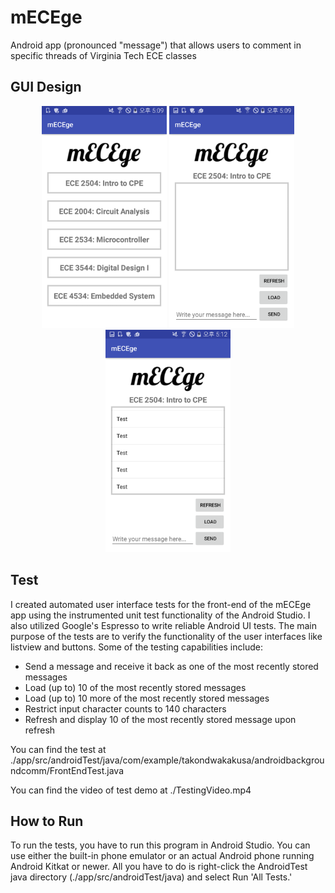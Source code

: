 # mECEge
Android app (pronounced "message") that allows users to comment in specific threads of Virginia Tech ECE classes 

## GUI Design
<p align="center">
<img src="https://github.com/ldev-r3-t4/mECEge-FINAL/blob/master/mECEge_1.png" width="200"> <img src="https://github.com/ldev-r3-t4/mECEge-FINAL/blob/master/mECEge_2.png" width="200"> <img src="https://github.com/ldev-r3-t4/mECEge-FINAL/blob/master/mECEge_3.png" width="200">
</p>

## Test

I created automated user interface tests for the front-end of the mECEge app using the instrumented unit test functionality of the Android Studio. I also utilized Google's Espresso to write reliable Android UI tests. The main purpose of the tests are to verify the functionality of the user interfaces like listview and buttons. Some of the testing capabilities include:
* Send a message and receive it back as one of the most recently stored messages
* Load (up to) 10 of the most recently stored messages 
* Load (up to) 10 more of the most recently stored messages
* Restrict input character counts to 140 characters 
* Refresh and display 10 of the most recently stored message upon refresh

You can find the test at
./app/src/androidTest/java/com/example/takondwakakusa/androidbackgroundcomm/FrontEndTest.java

You can find the video of test demo at 
./TestingVideo.mp4

## How to Run 

To run the tests, you have to run this program in Android Studio. You can use either the built-in phone emulator or an actual Android phone running Android Kitkat or newer. All you have to do is right-click the AndroidTest java directory (./app/src/androidTest/java) and select Run 'All Tests.'
